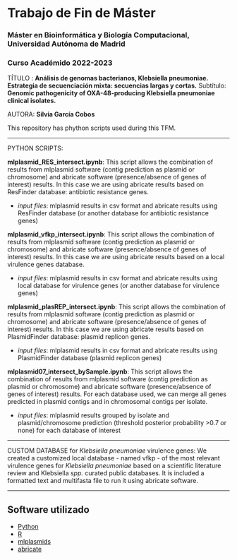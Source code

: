 # Trabajo de Fin de Máster
###  Máster en Bioinformática y Biología Computacional, Universidad Autónoma de Madrid
### Curso Académido 2022-2023

TÍTULO : **Análisis de genomas bacterianos, Klebsiella pneumoniae. Estrategia de secuenciación mixta: secuencias largas y cortas.** 
   Subtítulo: **Genomic pathogenicity of OXA-48-producing Klebsiella pneumoniae clinical isolates.**

AUTORA: **Silvia García Cobos**

This repository has phython scripts used during this TFM. 

__________

PYTHON SCRIPTS:

**mlplasmid_RES_intersect.ipynb**: This script allows the combination of results from mlplasmid software (contig prediction as plasmid or chromosome) and abricate software (presence/absence of genes of interest) results. In this case we are using abricate results based on ResFinder database: antibiotic resistance genes. 
   * *input files*: mlplasmid results in csv format and abricate results using ResFinder database (or another database for antibiotic resistance genes)

**mlplasmid_vfkp_intersect.ipynb**: This script allows the combination of results from mlplasmid software (contig prediction as plasmid or chromosome) and abricate software (presence/absence of genes of interest) results. In this case we are using abricate results based on a local virulence genes database. 
   * *input files*: mlplasmid results in csv format and abricate results using local database for virulence genes (or another database for virulence genes)
   
**mlplasmid_plasREP_intersect.ipynb**: This script allows the combination of results from mlplasmid software (contig prediction as plasmid or chromosome) and abricate software (presence/absence of genes of interest) results. In this case we are using abricate results based on PlasmidFinder database: plasmid replicon genes.
   * *input files*: mlplasmid results in csv format and abricate results using PlasmidFinder database (plasmid replicon genes)

**mlplasmid07_intersect_bySample.ipynb**: This script allows the combination of results from mlplasmid software (contig prediction as plasmid or chromosome) and abricate software (presence/absence of genes of interest) results. For each database used, we can merge all genes predicted in plasmid contigs and in chromosomal contigs per isolate.
   * *input files*: mlplasmid results grouped by isolate and plasmid/chromosome prediction (threshold posterior probability >0.7 or none) for each database of interest


______
CUSTOM DATABASE for *Klebsiella pneumoniae* virulence genes:
   We created a customized local database - named vfkp - of the most relevant virulence genes for *Klebsiella pneumoniae* based on a scientific literature review and Klebsiella *spp.* curated public databases. It is included a formatted text and multifasta file to run it using abricate software. 
 
____


## Software utilizado

* [Python](https://www.python.org)
* [R](https://www.r-project.org)
* [mlplasmids](https://gitlab.com/sirarredondo/mlplasmids)
* [abricate](https://github.com/tseemann/abricate)


